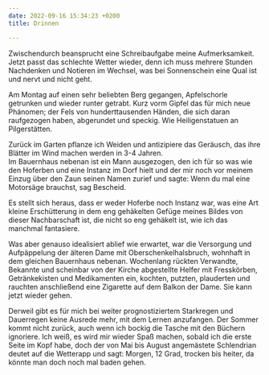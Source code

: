 ```yaml
---
date: 2022-09-16 15:34:23 +0200
title: Drinnen

---
```

Zwischendurch beansprucht eine Schreibaufgabe meine Aufmerksamkeit. Jetzt passt das schlechte Wetter wieder, denn ich muss mehrere Stunden Nachdenken und Notieren im Wechsel, was bei Sonnenschein eine Qual ist und nervt und nicht geht.

Am Montag auf einen sehr beliebten Berg gegangen, Apfelschorle getrunken und wieder runter getrabt. Kurz vorm Gipfel das für mich neue Phänomen; der Fels von hunderttausenden Händen, die sich daran raufgezogen haben, abgerundet und speckig. Wie Heiligenstatuen an Pilgerstätten.

Zurück im Garten pflanze ich Weiden und antizipiere das Geräusch, das ihre Blätter im Wind machen werden in 3-4 Jahren.  
Im Bauernhaus nebenan ist ein Mann ausgezogen, den ich für so was wie den Hoferben und eine Instanz im Dorf hielt und der mir noch vor meinem Einzug über den Zaun seinen Namen zurief und sagte: Wenn du mal eine Motorsäge brauchst, sag Bescheid.

Es stellt sich heraus, dass er weder Hoferbe noch Instanz war, was eine Art kleine Erschütterung in dem eng gehäkelten Gefüge meines Bildes von dieser Nachbarschaft ist, die nicht so eng gehäkelt ist, wie ich das manchmal fantasiere.

Was aber genauso idealisiert ablief wie erwartet, war die Versorgung und Aufpäppelung der älteren Dame mit Oberschenkelhalsbruch, wohnhaft in dem gleichen Bauernhaus nebenan. Wochenlang rückten Verwandte, Bekannte und scheinbar von der Kirche abgestellte Helfer mit Fresskörben, Getränkekisten und Medikamenten ein, kochten, putzten, plauderten und rauchten anschließend eine Zigarette auf dem Balkon der Dame. Sie kann jetzt wieder gehen.

Derweil gibt es für mich bei weiter prognostiziertem Starkregen und Dauerregen keine Ausrede mehr, mit dem Lernen anzufangen. Der Sommer kommt nicht zurück, auch wenn ich bockig die Tasche mit den Büchern ignoriere. Ich weiß, es wird mir wieder Spaß machen, sobald ich die erste Seite im Kopf habe, doch der von Mai bis August angemästete Schlendrian deutet auf die Wetterapp und sagt: Morgen, 12 Grad, trocken bis heiter, da könnte man doch noch mal baden gehen.